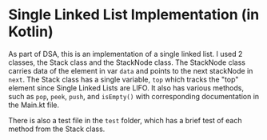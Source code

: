 # Single Linked List Implementation (in Kotlin)

As part of DSA, this is an implementation of a single linked list. I used 2 classes, the Stack class and the StackNode class. The StackNode class carries data of the element in var `data` and points to the next stackNode in `next`. The Stack class has a single variable, `top` which tracks the "top" element since Single Linked Lists are LIFO. It also has 
various methods, such as `pop`, `peek`, `push`, and `isEmpty()` with corresponding documentation in the Main.kt file. 


There is also a test file in the `test` folder, which has a brief test of each method from the Stack class.



